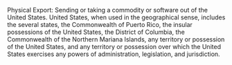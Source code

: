 Physical Export: Sending or taking a commodity or software out of the United States. United States, when used in the geographical sense, includes the several states, the Commonwealth of Puerto Rico, the insular possessions of the United States, the District of Columbia, the Commonwealth of the Northern Mariana Islands, any territory or possession of the United States, and any territory or possession over which the United States exercises any powers of administration, legislation, and jurisdiction.
